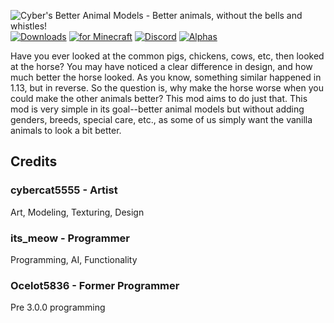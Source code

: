 
![Cyber's Better Animal Models - Better animals, without the bells and whistles!](https://i.imgur.com/4PEfPcO.png)
[![Downloads](https://cf.way2muchnoise.eu/short_287443_downloads.svg?badge_style=for_the_badge)](https://curseforge.com/minecraft/mc-mods/better-animal-models) [![for Minecraft](https://cf.way2muchnoise.eu/versions/287443_all.svg?badge_style=for_the_badge)](https://curseforge.com/minecraft/mc-mods/better-animal-models/files/all) [![Discord](https://img.shields.io/discord/494803762087591947?label=Discord&logo=Discord&style=for-the-badge)](https://discord.gg/qjhznSF) [![Alphas](https://img.shields.io/github/workflow/status/itsmeow/BetterAnimals/Build%20Commit?label=ALHPA&style=for-the-badge)](https://github.com/itsmeow/BetterAnimals/actions)

Have you ever looked at the common pigs, chickens, cows, etc, then looked at the horse? You may have noticed a clear difference in design, and how much better the horse looked. As you know, something similar happened in 1.13, but in reverse. So the question is, why make the horse worse when you could make the other animals better? This mod aims to do just that. This mod is very simple in its goal--better animal models but without adding genders, breeds, special care, etc., as some of us simply want the vanilla animals to look a bit better.

## Credits

### cybercat5555 - Artist

Art, Modeling, Texturing, Design

### its_meow - Programmer

Programming, AI, Functionality

### Ocelot5836 - Former Programmer

Pre 3.0.0 programming